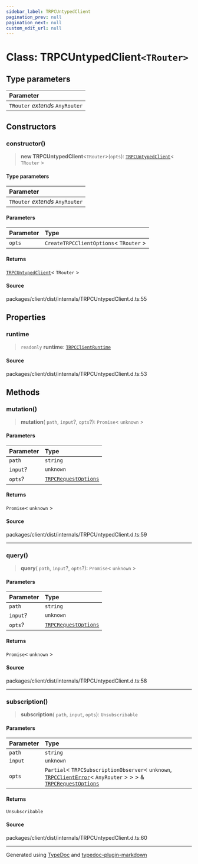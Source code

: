 ```yaml
---
sidebar_label: TRPCUntypedClient
pagination_prev: null
pagination_next: null
custom_edit_url: null
---
```


# Class: TRPCUntypedClient`<TRouter>`

## Type parameters

| Parameter                       |
| :------------------------------ |
| `TRouter` _extends_ `AnyRouter` |

## Constructors

### constructor()

> **new TRPCUntypedClient**\<`TRouter`\>(`opts`): [`TRPCUntypedClient`](02-class.TRPCUntypedClient.md)< `TRouter` \>

#### Type parameters

| Parameter                       |
| :------------------------------ |
| `TRouter` _extends_ `AnyRouter` |

#### Parameters

| Parameter | Type                                     |
| :-------- | :--------------------------------------- |
| `opts`    | `CreateTRPCClientOptions`< `TRouter` \> |

#### Returns

[`TRPCUntypedClient`](02-class.TRPCUntypedClient.md)< `TRouter` \>

#### Source

packages/client/dist/internals/TRPCUntypedClient.d.ts:55

## Properties

### runtime

> `readonly` **runtime**: [`TRPCClientRuntime`](../03-Interfaces/06-interface.TRPCClientRuntime.md)

#### Source

packages/client/dist/internals/TRPCUntypedClient.d.ts:53

## Methods

### mutation()

> **mutation**(
> `path`,
> `input`?,
> `opts`?): `Promise`< `unknown` \>

#### Parameters

| Parameter | Type                                                                        |
| :-------- | :-------------------------------------------------------------------------- |
| `path`    | `string`                                                                    |
| `input`?  | `unknown`                                                                   |
| `opts`?   | [`TRPCRequestOptions`](../03-Interfaces/07-interface.TRPCRequestOptions.md) |

#### Returns

`Promise`< `unknown` \>

#### Source

packages/client/dist/internals/TRPCUntypedClient.d.ts:59

---

### query()

> **query**(
> `path`,
> `input`?,
> `opts`?): `Promise`< `unknown` \>

#### Parameters

| Parameter | Type                                                                        |
| :-------- | :-------------------------------------------------------------------------- |
| `path`    | `string`                                                                    |
| `input`?  | `unknown`                                                                   |
| `opts`?   | [`TRPCRequestOptions`](../03-Interfaces/07-interface.TRPCRequestOptions.md) |

#### Returns

`Promise`< `unknown` \>

#### Source

packages/client/dist/internals/TRPCUntypedClient.d.ts:58

---

### subscription()

> **subscription**(
> `path`,
> `input`,
> `opts`): `Unsubscribable`

#### Parameters

| Parameter | Type                                                                                                                                                                                                      |
| :-------- | :-------------------------------------------------------------------------------------------------------------------------------------------------------------------------------------------------------- |
| `path`    | `string`                                                                                                                                                                                                  |
| `input`   | `unknown`                                                                                                                                                                                                 |
| `opts`    | `Partial`< `TRPCSubscriptionObserver`< `unknown`, [`TRPCClientError`](01-class.TRPCClientError.md)< `AnyRouter` \> \> \> & [`TRPCRequestOptions`](../03-Interfaces/07-interface.TRPCRequestOptions.md) |

#### Returns

`Unsubscribable`

#### Source

packages/client/dist/internals/TRPCUntypedClient.d.ts:60

---

Generated using [TypeDoc](https://typedoc.org/) and [typedoc-plugin-markdown](https://www.npmjs.com/package/typedoc-plugin-markdown)

